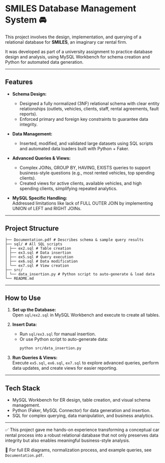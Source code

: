 # SMILES Database Management System 🚘

This project involves the design, implementation, and querying of a relational database for **SMILES**, an imaginary car rental firm.  

It was developed as part of a university assignment to practice database design and analysis, using MySQL Workbench for schema creation and Python for automated data generation.

---

## Features

- **Schema Design:**  
  - Designed a fully normalized (3NF) relational schema with clear entity relationships (outlets, vehicles, clients, staff, rental agreements, fault reports).  
  - Enforced primary and foreign key constraints to guarantee data integrity.

- **Data Management:**  
  - Inserted, modified, and validated large datasets using SQL scripts and automated data loaders built with Python + Faker.

- **Advanced Queries & Views:**  
  - Complex JOINs, GROUP BY, HAVING, EXISTS queries to support business-style questions (e.g., most rented vehicles, top spending clients).
  - Created views for active clients, available vehicles, and high spending clients, simplifying repeated analytics.

- **MySQL Specific Handling:**  
  Addressed limitations like lack of FULL OUTER JOIN by implementing UNION of LEFT and RIGHT JOINs.

---

## Project Structure
```
├── Documentation.pdf # Describes schema & sample query results
├── sql/ # All SQL scripts
│ ├── ex2.sql # Table creation 
│ ├── ex3.sql # Data insertion 
│ ├── ex5.sql # Query execution 
│ ├── ex6.sql # Data modification 
│ └── ex7.sql # View creation 
├── src/
│ └── data_insertion.py # Python script to auto-generate & load data
└── README.md
```

---

## How to Use

1. **Set up the Database:**  
   Open `sql/ex2.sql` in MySQL Workbench and execute to create all tables.

2. **Insert Data:**  
   - Run `sql/ex3.sql` for manual insertion.
   - Or use Python script to auto-generate data:
     ```bash
     python src/data_insertion.py
     ```

3. **Run Queries & Views:**  
   Execute `ex5.sql`, `ex6.sql`, `ex7.sql` to explore advanced queries, perform data updates, and create views for easier reporting.

---

## Tech Stack
- MySQL Workbench for ER design, table creation, and visual schema management.
- Python (Faker, MySQL Connector) for data generation and insertion.
- SQL for complex querying, data manipulation, and business analytics.

---

✅ This project gave me hands-on experience transforming a conceptual car rental process into a robust relational database that not only preserves data integrity but also enables meaningful business-style analysis.

📌 For full ER diagrams, normalization process, and example queries, see `Documentation.pdf`.
